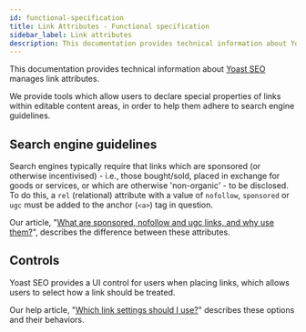 ```yaml
---
id: functional-specification
title: Link Attributes - Functional specification
sidebar_label: Link attributes
description: This documentation provides technical information about Yoast SEO manages link attributes.
---
```

This documentation provides technical information about [Yoast SEO](https://yoast.com/wordpress/plugins/seo/) manages link attributes.

We provide tools which allow users to declare special properties of links within editable content areas, in order to help them adhere to search engine guidelines.

## Search engine guidelines
Search engines typically require that links which are sponsored (or otherwise incentivised) - i.e., those bought/sold, placed in exchange for goods or services, or which are otherwise 'non-organic' - to be disclosed.
To do this, a `rel` (relational) attribute with a value of `nofollow`, `sponsored` or `ugc` must be added to the anchor (`<a>`) tag in question.

Our article, "[What are sponsored, nofollow and ugc links, and why use them?](https://yoast.com/outbound-link-sponsored-nofollow-ugc-attributes/)", describes the difference between these attributes.

## Controls
Yoast SEO provides a UI control for users when placing links, which allows users to select how a link should be treated.

Our help article, "[Which link settings should I use?](https://yoast.com/help/which-link-settings-should-i-use/)" describes these options and their behaviors.
